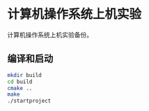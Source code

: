 # 计算机操作系统上机实验

计算机操作系统上机实验备份。

## 编译和启动

```sh
mkdir build
cd build
cmake ..
make
./startproject
```